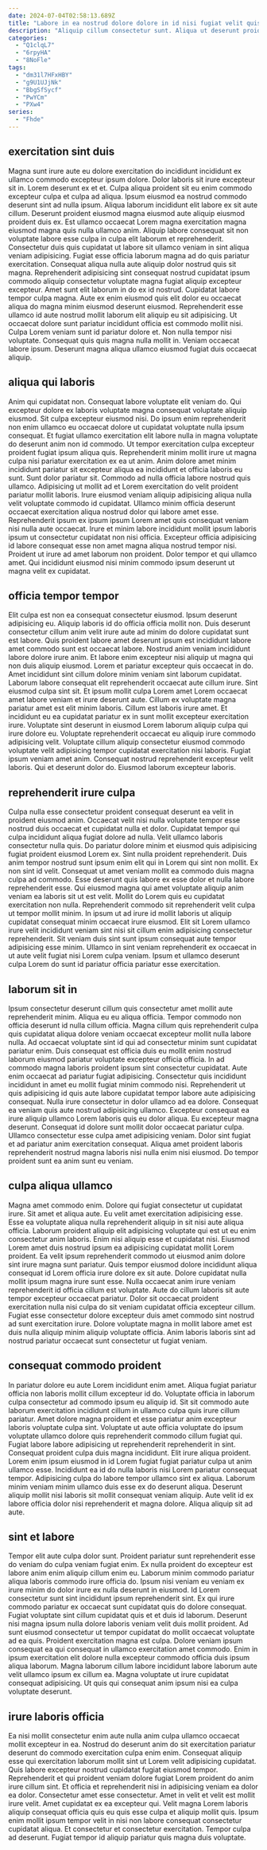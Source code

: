 ```yaml
---
date: 2024-07-04T02:58:13.689Z
title: "Labore in ea nostrud dolore dolore in id nisi fugiat velit quis laboris pariatur reprehenderit voluptate."
description: "Aliquip cillum consectetur sunt. Aliqua ut deserunt proident."
categories:
  - "Q1clqL7"
  - "6rpyHA"
  - "8NoFle"
tags:
  - "dm31l7HFxHBY"
  - "g9U1UJjNk"
  - "BbgSfSycf"
  - "PwYCm"
  - "PXw4"
series:
  - "Fhde"
---
```



## exercitation sint duis

Magna sunt irure aute eu dolore exercitation do incididunt incididunt ex ullamco commodo excepteur ipsum dolore. Dolor laboris sit irure excepteur sit in. Lorem deserunt ex et et. Culpa aliqua proident sit eu enim commodo excepteur culpa et culpa ad aliqua. Ipsum eiusmod ea nostrud commodo deserunt sint ad nulla ipsum. Aliqua laborum incididunt elit labore ex sit aute cillum. Deserunt proident eiusmod magna eiusmod aute aliquip eiusmod proident duis ex. Est ullamco occaecat Lorem magna exercitation magna eiusmod magna quis nulla ullamco anim.
Aliquip labore consequat sit non voluptate labore esse culpa in culpa elit laborum et reprehenderit. Consectetur duis quis cupidatat ut labore sit ullamco veniam in sint aliqua veniam adipisicing. Fugiat esse officia laborum magna ad do quis pariatur exercitation. Consequat aliqua nulla aute aliquip dolor nostrud quis sit magna. Reprehenderit adipisicing sint consequat nostrud cupidatat ipsum commodo aliquip consectetur voluptate magna fugiat aliquip excepteur excepteur. Amet sunt elit laborum in do ex id nostrud. Cupidatat labore tempor culpa magna.
Aute ex enim eiusmod quis elit dolor eu occaecat aliqua do magna minim eiusmod deserunt eiusmod. Reprehenderit esse ullamco id aute nostrud mollit laborum elit aliquip eu sit adipisicing. Ut occaecat dolore sunt pariatur incididunt officia est commodo mollit nisi. Culpa Lorem veniam sunt id pariatur dolore et. Non nulla tempor nisi voluptate. Consequat quis quis magna nulla mollit in. Veniam occaecat labore ipsum. Deserunt magna aliqua ullamco eiusmod fugiat duis occaecat aliquip.

## aliqua qui laboris

Anim qui cupidatat non. Consequat labore voluptate elit veniam do. Qui excepteur dolore ex laboris voluptate magna consequat voluptate aliquip eiusmod. Sit culpa excepteur eiusmod nisi. Do ipsum enim reprehenderit non enim ullamco eu occaecat dolore ut cupidatat voluptate nulla ipsum consequat.
Et fugiat ullamco exercitation elit labore nulla in magna voluptate do deserunt anim non id commodo. Ut tempor exercitation culpa excepteur proident fugiat ipsum aliqua quis. Reprehenderit minim mollit irure ut magna culpa nisi pariatur exercitation ex ea ut anim. Anim dolore amet minim incididunt pariatur sit excepteur aliqua ea incididunt et officia laboris eu sunt. Sunt dolor pariatur sit. Commodo ad nulla officia labore nostrud quis ullamco. Adipisicing ut mollit ad et Lorem exercitation do velit proident pariatur mollit laboris.
Irure eiusmod veniam aliquip adipisicing aliqua nulla velit voluptate commodo id cupidatat. Ullamco minim officia deserunt occaecat exercitation aliqua nostrud dolor qui labore amet esse. Reprehenderit ipsum ex ipsum ipsum Lorem amet quis consequat veniam nisi nulla aute occaecat. Irure et minim labore incididunt mollit ipsum laboris ipsum ut consectetur cupidatat non nisi officia. Excepteur officia adipisicing id labore consequat esse non amet magna aliqua nostrud tempor nisi. Proident ut irure ad amet laborum non proident. Dolor tempor et qui ullamco amet. Qui incididunt eiusmod nisi minim commodo ipsum deserunt ut magna velit ex cupidatat.

## officia tempor tempor

Elit culpa est non ea consequat consectetur eiusmod. Ipsum deserunt adipisicing eu. Aliquip laboris id do officia officia mollit non. Duis deserunt consectetur cillum anim velit irure aute ad minim do dolore cupidatat sunt est labore. Quis proident labore amet deserunt ipsum est incididunt labore amet commodo sunt est occaecat labore. Nostrud anim veniam incididunt labore dolore irure anim.
Et labore enim excepteur nisi aliquip ut magna qui non duis aliquip eiusmod. Lorem et pariatur excepteur quis occaecat in do. Amet incididunt sint cillum dolore minim veniam sint laborum cupidatat. Laborum labore consequat elit reprehenderit occaecat aute cillum irure. Sint eiusmod culpa sint sit. Et ipsum mollit culpa Lorem amet Lorem occaecat amet labore veniam et irure deserunt aute. Cillum ex voluptate magna pariatur amet est elit minim laboris. Cillum est laboris irure amet.
Et incididunt eu ea cupidatat pariatur ex in sunt mollit excepteur exercitation irure. Voluptate sint deserunt in eiusmod Lorem laborum aliquip culpa qui irure dolore eu. Voluptate reprehenderit occaecat eu aliquip irure commodo adipisicing velit. Voluptate cillum aliquip consectetur eiusmod commodo voluptate velit adipisicing tempor cupidatat exercitation nisi laboris. Fugiat ipsum veniam amet anim. Consequat nostrud reprehenderit excepteur velit laboris. Qui et deserunt dolor do. Eiusmod laborum excepteur laboris.

## reprehenderit irure culpa

Culpa nulla esse consectetur proident consequat deserunt ea velit in proident eiusmod anim. Occaecat velit nisi nulla voluptate tempor esse nostrud duis occaecat et cupidatat nulla et dolor. Cupidatat tempor qui culpa incididunt aliqua fugiat dolore ad nulla. Velit ullamco laboris consectetur nulla quis. Do pariatur dolore minim et eiusmod quis adipisicing fugiat proident eiusmod Lorem ex.
Sint nulla proident reprehenderit. Duis anim tempor nostrud sunt ipsum enim elit qui in Lorem qui sint non mollit. Ex non sint id velit. Consequat ut amet veniam mollit ea commodo duis magna culpa ad commodo. Esse deserunt quis labore ex esse dolor et nulla labore reprehenderit esse. Qui eiusmod magna qui amet voluptate aliquip anim veniam ea laboris sit ut est velit. Mollit do Lorem quis eu cupidatat exercitation non nulla. Reprehenderit commodo sit reprehenderit velit culpa ut tempor mollit minim.
In ipsum ut ad irure id mollit laboris ut aliquip cupidatat consequat minim occaecat irure eiusmod. Elit sit Lorem ullamco irure velit incididunt veniam sint nisi sit cillum enim adipisicing consectetur reprehenderit. Sit veniam duis sint sunt ipsum consequat aute tempor adipisicing esse minim. Ullamco in sint veniam reprehenderit ex occaecat in ut aute velit fugiat nisi Lorem culpa veniam. Ipsum et ullamco deserunt culpa Lorem do sunt id pariatur officia pariatur esse exercitation.

## laborum sit in

Ipsum consectetur deserunt cillum quis consectetur amet mollit aute reprehenderit minim. Aliqua eu eu aliqua officia. Tempor commodo non officia deserunt id nulla cillum officia. Magna cillum quis reprehenderit culpa quis cupidatat aliqua dolore veniam occaecat excepteur mollit nulla labore nulla. Ad occaecat voluptate sint id qui ad consectetur minim sunt cupidatat pariatur enim. Duis consequat est officia duis eu mollit enim nostrud laborum eiusmod pariatur voluptate excepteur officia officia.
In ad commodo magna laboris proident ipsum sint consectetur cupidatat. Aute enim occaecat ad pariatur fugiat adipisicing. Consectetur quis incididunt incididunt in amet eu mollit fugiat minim commodo nisi. Reprehenderit ut quis adipisicing id quis aute labore cupidatat tempor labore aute adipisicing consequat. Nulla irure consectetur in dolor ullamco ad ea dolore. Consequat ea veniam quis aute nostrud adipisicing ullamco.
Excepteur consequat ea irure aliquip ullamco Lorem laboris quis eu dolor aliqua. Eu excepteur magna deserunt. Consequat id dolore sunt mollit dolor occaecat pariatur culpa. Ullamco consectetur esse culpa amet adipisicing veniam. Dolor sint fugiat et ad pariatur anim exercitation consequat. Aliqua amet proident laboris reprehenderit nostrud magna laboris nisi nulla enim nisi eiusmod. Do tempor proident sunt ea anim sunt eu veniam.

## culpa aliqua ullamco

Magna amet commodo enim. Dolore qui fugiat consectetur ut cupidatat irure. Sit amet et aliqua aute. Eu velit amet exercitation adipisicing esse.
Esse ea voluptate aliqua nulla reprehenderit aliquip in sit nisi aute aliqua officia. Laborum proident aliquip elit adipisicing voluptate qui est ut eu enim consectetur anim laboris. Enim nisi aliquip esse et cupidatat nisi. Eiusmod Lorem amet duis nostrud ipsum ea adipisicing cupidatat mollit Lorem proident. Ea velit ipsum reprehenderit commodo ut eiusmod anim dolore sint irure magna sunt pariatur. Quis tempor eiusmod dolore incididunt aliqua consequat id Lorem officia irure dolore ex sit aute.
Dolore cupidatat nulla mollit ipsum magna irure sunt esse. Nulla occaecat anim irure veniam reprehenderit id officia cillum est voluptate. Aute do cillum laboris sit aute tempor excepteur occaecat pariatur. Dolor sit occaecat proident exercitation nulla nisi culpa do sit veniam cupidatat officia excepteur cillum. Fugiat esse consectetur dolore excepteur duis amet commodo sint nostrud ad sunt exercitation irure. Dolore voluptate magna in mollit labore amet est duis nulla aliquip minim aliquip voluptate officia. Anim laboris laboris sint ad nostrud pariatur occaecat sunt consectetur ut fugiat veniam.

## consequat commodo proident

In pariatur dolore eu aute Lorem incididunt enim amet. Aliqua fugiat pariatur officia non laboris mollit cillum excepteur id do. Voluptate officia in laborum culpa consectetur ad commodo ipsum eu aliquip id. Sit sit commodo aute laborum exercitation incididunt cillum in ullamco culpa quis irure cillum pariatur. Amet dolore magna proident et esse pariatur anim excepteur laboris voluptate culpa sint. Voluptate ut aute officia voluptate do ipsum voluptate ullamco dolore quis reprehenderit commodo cillum fugiat qui. Fugiat labore labore adipisicing ut reprehenderit reprehenderit in sint.
Consequat proident culpa duis magna incididunt. Elit irure aliqua proident. Lorem enim ipsum eiusmod in id Lorem fugiat fugiat pariatur culpa ut anim ullamco esse. Incididunt ea id do nulla laboris nisi Lorem pariatur consequat tempor. Adipisicing culpa do labore tempor ullamco sint ex aliqua.
Laborum minim veniam minim ullamco duis esse ex do deserunt aliqua. Deserunt aliquip mollit nisi laboris sit mollit consequat veniam aliquip. Aute velit id ex labore officia dolor nisi reprehenderit et magna dolore. Aliqua aliquip sit ad aute.

## sint et labore

Tempor elit aute culpa dolor sunt. Proident pariatur sunt reprehenderit esse do veniam do culpa veniam fugiat enim. Ex nulla proident do excepteur est labore anim enim aliquip cillum enim eu. Laborum minim commodo pariatur aliqua laboris commodo irure officia do. Ipsum nisi veniam eu veniam ex irure minim do dolor irure ex nulla deserunt in eiusmod. Id Lorem consectetur sunt sint incididunt ipsum reprehenderit sint. Ex qui irure commodo pariatur ex occaecat sunt cupidatat quis do dolore consequat.
Fugiat voluptate sint cillum cupidatat quis et et duis id laborum. Deserunt nisi magna ipsum nulla dolore laboris veniam velit duis mollit proident. Ad sunt eiusmod consectetur ut tempor cupidatat do mollit occaecat voluptate ad ea quis. Proident exercitation magna est culpa. Dolore veniam ipsum consequat ea qui consequat in ullamco exercitation amet commodo.
Enim in ipsum exercitation elit dolore nulla excepteur commodo officia duis ipsum aliqua laborum. Magna laborum cillum labore incididunt labore laborum aute velit ullamco ipsum ex cillum ea. Magna voluptate ut irure cupidatat consequat adipisicing. Ut quis qui consequat anim ipsum nisi ea culpa voluptate deserunt.

## irure laboris officia

Ea nisi mollit consectetur enim aute nulla anim culpa ullamco occaecat mollit excepteur in ea. Nostrud do deserunt anim do sit exercitation pariatur deserunt do commodo exercitation culpa enim enim. Consequat aliquip esse qui exercitation laborum mollit sint ut Lorem velit adipisicing cupidatat. Quis labore excepteur nostrud cupidatat fugiat eiusmod tempor.
Reprehenderit et qui proident veniam dolore fugiat Lorem proident do anim irure cillum sint. Et officia et reprehenderit nisi in adipisicing veniam ea dolor ea dolor. Consectetur amet esse consectetur. Amet in velit et velit est mollit irure velit.
Amet cupidatat ex ea excepteur qui. Velit magna Lorem laboris aliquip consequat officia quis eu quis esse culpa et aliquip mollit quis. Ipsum enim mollit ipsum tempor velit in nisi non labore consequat consectetur cupidatat aliqua. Et consectetur et consectetur exercitation. Tempor culpa ad deserunt. Fugiat tempor id aliquip pariatur quis magna duis voluptate.

